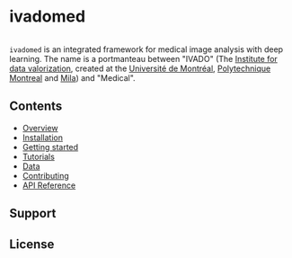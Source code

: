 # ivadomed

``` warning:: This website is under construction
```

`ivadomed` is an integrated framework for medical image analysis with deep
learning. The name is a portmanteau between "IVADO" (The [Institute for data
valorization](https://ivado.ca/en/), created at the [Université de Montréal](https://www.umontreal.ca/en/),
[Polytechnique Montreal](https://www.polymtl.ca/en) and [Mila](https://mila.quebec/en/))
and "Medical".

Contents
--------

* [Overview](overview.md)
* [Installation](installation.md)
* [Getting started](getting_started.md)
* [Tutorials](tutorials.md)
* [Data](data.md)
* [Contributing](contributing.md)
* [API Reference](api_ref.rst)

## Support

## License
